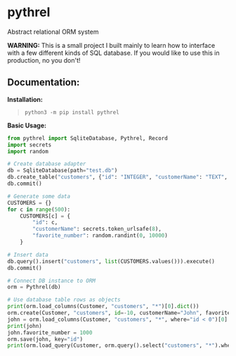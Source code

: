 # pythrel
Abstract relational ORM system

**WARNING:** This is a small project I built mainly to learn how to interface with a few different kinds of SQL database. If you would like to use this in production, no you don't!

## Documentation:

**Installation:**
> `python3 -m pip install pythrel`

**Basic Usage:**
```python
from pythrel import SqliteDatabase, Pythrel, Record
import secrets
import random

# Create database adapter
db = SqliteDatabase(path="test.db")
db.create_table("customers", {"id": "INTEGER", "customerName": "TEXT", "favorite_number": "REAL"})
db.commit()

# Generate some data
CUSTOMERS = {}
for c in range(500):
    CUSTOMERS[c] = {
        "id": c,
        "customerName": secrets.token_urlsafe(8),
        "favorite_number": random.randint(0, 10000)
    }

# Insert data
db.query().insert("customers", list(CUSTOMERS.values())).execute()
db.commit()

# Connect DB instance to ORM
orm = Pythrel(db)

# Use database table rows as objects
print(orm.load_columns(Customer, "customers", "*")[0].dict())
orm.create(Customer, "customers", id=-10, customerName="John", favorite_number=-69)
john = orm.load_columns(Customer, "customers", "*", where="id < 0")[0]
print(john)
john.favorite_number = 1000
orm.save(john, key="id")
print(orm.load_query(Customer, orm.query().select("customers", "*").where("id < 0"))[0])
```